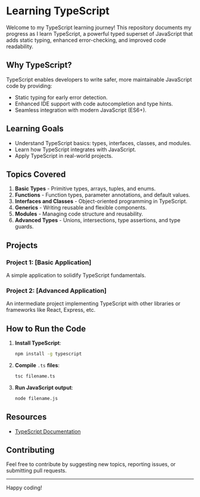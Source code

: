 # Learning TypeScript

Welcome to my TypeScript learning journey! This repository documents my progress as I learn TypeScript, a powerful typed superset of JavaScript that adds static typing, enhanced error-checking, and improved code readability.

## Why TypeScript?

TypeScript enables developers to write safer, more maintainable JavaScript code by providing:
- Static typing for early error detection.
- Enhanced IDE support with code autocompletion and type hints.
- Seamless integration with modern JavaScript (ES6+).

## Learning Goals

- Understand TypeScript basics: types, interfaces, classes, and modules.
- Learn how TypeScript integrates with JavaScript.
- Apply TypeScript in real-world projects.

## Topics Covered

1. **Basic Types** - Primitive types, arrays, tuples, and enums.
2. **Functions** - Function types, parameter annotations, and default values.
3. **Interfaces and Classes** - Object-oriented programming in TypeScript.
4. **Generics** - Writing reusable and flexible components.
5. **Modules** - Managing code structure and reusability.
6. **Advanced Types** - Unions, intersections, type assertions, and type guards.

## Projects

### Project 1: [Basic Application]
A simple application to solidify TypeScript fundamentals.

### Project 2: [Advanced Application]
An intermediate project implementing TypeScript with other libraries or frameworks like React, Express, etc.

## How to Run the Code

1. **Install TypeScript**:
   ```bash
   npm install -g typescript
   ```

2. **Compile** `.ts` **files**:
   ```bash
   tsc filename.ts
   ```

3. **Run JavaScript output**:
   ```bash
   node filename.js
   ```

## Resources

- [TypeScript Documentation](https://www.typescriptlang.org/docs/)
## Contributing

Feel free to contribute by suggesting new topics, reporting issues, or submitting pull requests. 

---

Happy coding!
